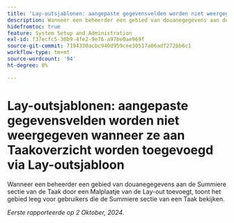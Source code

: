 ```yaml
---
title: 'Lay-outsjablonen: aangepaste gegevensvelden worden niet weergegeven wanneer ze aan Taakoverzicht worden toegevoegd via Lay-outsjabloon'
description: Wanneer een beheerder een gebied van douanegegevens aan de Summiere sectie van de Taak door een Malplaatje van de Lay-out toevoegt, toont het gebied leeg voor gebruikers die de Summiere sectie van een Taak bekijken.
hidefromtoc: true
feature: System Setup and Administration
exl-id: f37ecfc5-30b9-4fe2-9e76-a97be0ae969f
source-git-commit: 7194330acbc940d959cee30517a06adf272bb6c1
workflow-type: tm+mt
source-wordcount: '94'
ht-degree: 0%

---
```


# Lay-outsjablonen: aangepaste gegevensvelden worden niet weergegeven wanneer ze aan Taakoverzicht worden toegevoegd via Lay-outsjabloon

Wanneer een beheerder een gebied van douanegegevens aan de Summiere sectie van de Taak door een Malplaatje van de Lay-out toevoegt, toont het gebied leeg voor gebruikers die de Summiere sectie van een Taak bekijken.

_Eerste rapporteerde op 2 Oktober, 2024._
